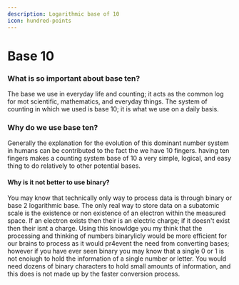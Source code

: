 ```yaml
---
description: Logarithmic base of 10
icon: hundred-points
---
```


# Base 10

### What is so important about base ten?

The base we use in everyday life and counting; it acts as the common log for mot scientific, mathematics, and everyday things. The system of counting in which we used is base 10; it is what we use on a daily basis.&#x20;

### Why do we use base ten?

Generally the explanation for the evolution of this dominant number system in humans can be contributed to the fact the we have 10 fingers. having ten fingers makes a counting system base of 10 a very simple, logical, and easy thing to do relatively to other potential bases.

#### Why is it not better to use binary?

You may know that technically only way to process data is through binary or base 2 logarithmic base. The only real way to store data on a subatomic scale is the existence or non existence of an electron within the measured space. If an electron exists then their is an electric charge; if it doesn't exist then their isnt a charge. Using this knowldge you my think that the processing and thinking of numbers binarylicly would be more efficient for our brains to process as it would pr4event the need from converting bases; however if you have ever seen binary you may know that a single 0 or 1 is not enoiugh to hold the information of a single number or letter. You would need dozens of binary characters to hold small amounts of information, and this does is not made up by the faster conversion process.
